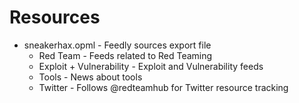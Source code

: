 # Resources

* sneakerhax.opml - Feedly sources export file
  * Red Team - Feeds related to Red Teaming
  * Exploit + Vulnerability - Exploit and Vulnerability feeds
  * Tools - News about tools
  * Twitter - Follows @redteamhub for Twitter resource tracking
